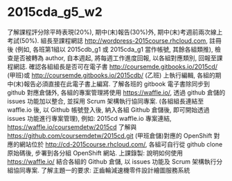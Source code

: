 # 2015cda_g5_w2

了解課程評分除平時表現(20%), 期中(末)報告(30%)外, 期中(末)考週前兩次線上考試(50%).
組長至課程網誌 http://wordpress-2015course.rhcloud.com, 註冊後 (例如, 各班第1組以 2015cdb_g1 或 2015cda_g1 當作帳號, 其餘各組類推), 檢查是否被轉為 author, 自本週起, 將每週工作進度回報, 以各組對應類別, 回報至課程網誌.
確認各組組長是否可在電子書 http://coursemde.gitbooks.io/2015cd/ (甲班)或 http://coursemde.gitbooks.io/2015cdb/ (乙班) 上執行編輯, 各組的期中(末)報告必須直接在此電子書上編寫.
了解各班的 gitbook 電子書除同步到 github 對應倉儲外, 各組的專案管理將使用 https://waffle.io/, 透過 github 倉儲的 issues 功能加以整合, 並採用 Scrum 架構執行協同專案. (各組組長連結至 waffle.io 後, 以 Github 帳號登入後, 納入各組 Github 倉儲後, 即可開始透過 issues 功能進行專案管理), 例如: 2015cd waffle.io 專案連結, https://waffle.io/coursemdetw/2015cd
了解與 https://github.com/coursemdetw/2015cd.git (甲班倉儲)對應的 OpenShift 對應的網站位於 http://cd-2015course.rhcloud.com/, 各組可自行從 github clone 原始碼後, 步署到各分組 OpenShift 網站.
上課錄製: 說明如何使用 https://waffle.io/ 結合各組的 Github 倉儲, 以 issues 功能及 Scrum 架構執行分組協同專案.
了解主題一的要求: 正齒輪減速機零件設計繪圖服務系統